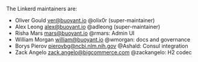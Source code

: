 The Linkerd maintainers are:

* Oliver Gould <ver@buoyant.io> @olix0r (super-maintainer)
* Alex Leong <alex@buoyant.io> @adleong (super-maintainer)
* Risha Mars <mars@buoyant.io> @rmars: Admin UI
* William Morgan <william@buoyant.io> @wmorgan: docs and governance
* Borys Pierov <pierovbg@ncbi.nlm.nih.gov> @Ashald: Consul integration
* Zack Angelo <zack.angelo@bigcommerce.com> @zackangelo: H2 codec
